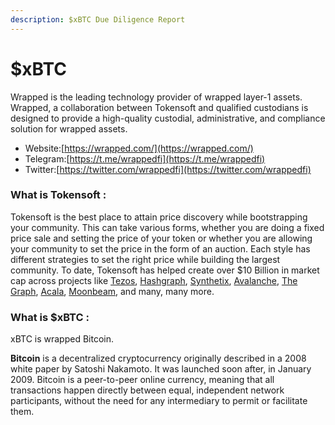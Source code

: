 ```yaml
---
description: $xBTC Due Diligence Report
---
```


# $xBTC

Wrapped is the leading technology provider of wrapped layer-1 assets. Wrapped, a collaboration between Tokensoft and qualified custodians is designed to provide a high-quality custodial, administrative, and compliance solution for wrapped assets.

* Website:[https://wrapped.com/](https://wrapped.com/)
* Telegram:[https://t.me/wrappedfi](https://t.me/wrappedfi)
* Twitter:[https://twitter.com/wrappedfi](https://twitter.com/wrappedfi)

### What is Tokensoft :

Tokensoft is the best place to attain price discovery while bootstrapping your community. This can take various forms, whether you are doing a fixed price sale and setting the price of your token or whether you are allowing your community to set the price in the form of an auction. Each style has different strategies to set the right price while building the largest community. To date, Tokensoft has helped create over $10 Billion in market cap across projects like [Tezos](https://tezos.com/), [Hashgraph](https://hedera.com/), [Synthetix](https://synthetix.io/), [Avalanche](https://www.avax.network/), [The Graph](https://thegraph.com/), [Acala](https://acala.network/), [Moonbeam](https://moonbeam.network/), and many, many more.

### What is $xBTC :

xBTC is wrapped Bitcoin.

**Bitcoin** is a decentralized cryptocurrency originally described in a 2008 white paper by Satoshi Nakamoto. It was launched soon after, in January 2009. Bitcoin is a peer-to-peer online currency, meaning that all transactions happen directly between equal, independent network participants, without the need for any intermediary to permit or facilitate them.
